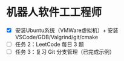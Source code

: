 # 机器人软件工工程师

- [x] 安装Ubuntu系统（VMWare虚拟机）+ 安装VSCode/GDB/Valgrind/git/cmake
- [ ] 任务 2：LeetCode 每日 3 题  
- [ ] 任务 3：复习 Git 分支管理（已完成示例）  
